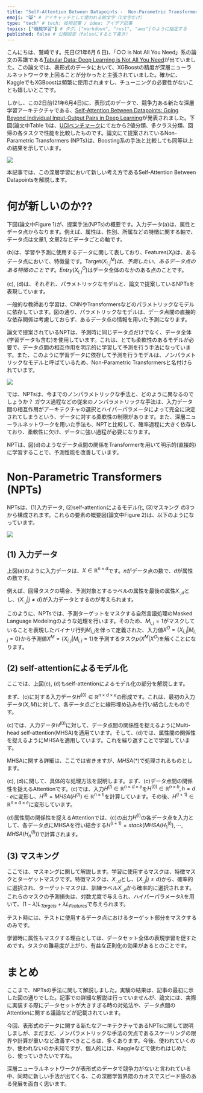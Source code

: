 ```yaml
---
title: "Self-Attention Between Datapoints -  Non-Parametric Transformers の解説" # 記事のタイトル
emoji: "😸" # アイキャッチとして使われる絵文字（1文字だけ）
type: "tech" # tech: 技術記事 / idea: アイデア記事
topics: ["機械学習"] # タグ。["markdown", "rust", "aws"]のように指定する
published: false # 公開設定（falseにすると下書き）
---
```


こんにちは、鷲崎です。先日(21年6月６日)、「○○ is Not All You Need」系の論文の系譜である[Tabular Data: Deep Learning is Not All You Need](https://arxiv.org/abs/2106.03253)が出ていました。この論文では、表形式のデータにおいて、XGBoostの精度が深層ニューラルネットワークを上回ることが分かったと主張されていました。確かに、KaggleでもXGBoostは頻繁に使用されますし、チューニングの必要性がないことも嬉しいとこです。

しかし、この2日前(21年6月4日)に、表形式のデータで、競争力ある新たな深層学習アーキテクチャである、[Self-Attention Between Datapoints: Going Beyond Individual Input-Output Pairs in Deep Learning](https://arxiv.org/abs/2106.02584)が発表されました。下図(論文中Table 1)は、[UCIベンチマーク](http://archive.ics.uci.edu/ml/index.php)にて左から2値分類、多クラス分類、回帰の各タスクで性能を比較したものです。論文にて提案されているNon-Parametric Transformers (NPTs)は、Boosting系の手法と比較しても同等以上の結果を示しています。


![](https://storage.googleapis.com/zenn-user-upload/36fa10ff0670b2b5388f5ee2.png)

本記事では、この深層学習において新しい考え方であるSelf-Attention Between Datapointsを解説します。

# 何が新しいのか??

下図(論文中Figure 1)が、提案手法(NPTs)の概要です。入力データ(a)は、属性とデータ点からなります。例えば、属性は、性別、所属などの特徴に関する軸で、データ点は文章1, 文章2などデータごとの軸です。

(b)は、学習や予測に使用するデータに関して表しており、Features($X_i$)は、あるデータ点において、特徴量です。Target($X_{i,j}^M)は、予測したい、あるデータ点のある特徴のことです。Entry(X_{i,j}^O$)はデータ全体のなかのある点のことです。

(c), (d)は、それぞれ、パラメトリックなモデルと、論文で提案しているNPTsを表現しています。

一般的な教師あり学習は、CNNやTransformersなどのパラメトリックなモデルに依存しています。図の通り、パラメトリックなモデルは、データ点間の直接的な依存関係は考慮しておらず、あるデータ点の情報を用いた予測になります。

論文で提案されているNPTは、予測時に同じデータ点だけでなく、データ全体(学習データも含む)を使用しています。これは、とても柔軟性のあるモデルが必要で、データ点間の相互作用を明示的に学習して予測を行う手法になっています。また、このように学習データに依存して予測を行うモデルは、ノンパラメトリックなモデルと呼ばているため、Non-Parametric Transformersと名付けられています。

![](https://storage.googleapis.com/zenn-user-upload/e92297f2092121422d352d1f.png)

では、NPTsは、今までのノンパラメトリックな手法と、どのように異なるのでしょうか？ ガウス過程などの従来のノンパラメトリックな手法は、入力データ間の相互作用がアーキテクチャの選択とハイパーパラメータによって完全に決定されてしまうという、データに対する柔軟性の制限があります。また、深層ニューラルネットワークを用いた手法も、NPTと比較して、確率過程に大きく依存しており、柔軟性に欠け、データに強い過程が必要になります。

NPTは、図(d)のようなデータ点間の関係をTransformerを用いて明示的(直接的)に学習することで、予測性能を改善しています。

# Non-Parametric Transformers (NPTs)

NPTsは、(1)入力データ, (2)self-attentionによるモデル化, (3)マスキング の3つから構成されます。これらの要素の概要図(論文中Figure 2)は、以下のようになっています。

![](https://storage.googleapis.com/zenn-user-upload/ae23e016bec21c440057a0cf.png)

## (1) 入力データ

上図(a)のように入力データは、$X \in \mathbb{R}^{n \times d}$です。$n$がデータ点の数で、$d$が属性の数です。

例えば、回帰タスクの場合、予測対象とするラベルの属性を最後の属性$X_{:,d}$とし、$\left\{ X_{:,j} | j \neq d \right\}$が入力データとするのが考えられます。

このように、NPTsでは、予測ターゲットをマスクする自然言語処理のMasked Language Modelingのような処理を行います。そのため、$M_{i,j} = 1$がマスクしていることを表現したバイナリ行列$M_{i,j}$を伴って定義された、入力値$X^O = \left\{ X_{i,j} | M_{i,j} = 0 \right\}$から予測値$X^M = \left\{ X_{i,j} | M_{i,j} = 1 \right\}$を予測するタスク$p(X^M | X^O)$を解くことになります。

## (2) self-attentionによるモデル化

ここでは、上図(c), (d)もself-attentionによるモデル化の部分を解説します。

まず、(c)に対する入力データ$H^{(0)} \in \mathbb{R}^{n \times d \times e}$の形成です。これは、最初の入力データ$(X, M)$に対して、各データ点ごとに線形埋め込みを行い結合したものです。


(c)では、入力データ$H^{(0)}$に対して、データ点間の関係性を捉えるようにMulti-head self-attention(MHSA)を適用ています。そして、(d)では、属性間の関係性を捉えるようにMHSAを適用しています。これを繰り返すことで学習しています。

MHSAに関する詳細は、ここでは省きますが、$MHSA(*)$で処理されるものとします。

(c), (d)に関して、具体的な処理方法を説明します。まず、(c)データ点間の関係性を捉えるAttentionです。(c)では、入力$H^{(l)} \in \mathbb{R}^{n \times d \times e}$を$H^{(0)} \in \mathbb{R}^{n \times h}, h=d \cdot e$に変形し、$H^{(l)} = MHSA(H^{(l)}) \in \mathbb{R}^{n \times h}$を計算しています。その後、$H^{(l+1)} \in \mathbb{R}^{n \times d \times e}$に変形しています。

(d)属性間の関係性を捉えるAttentionでは、(c)の出力$H^{(l)}$の各データ点を入力として、各データ点にMHSAを行い結合する$H^{(l+1)} = stack(MHSA(H^{(l)}_1), \cdots, MHSA(H^{(l)}_n))$で計算されます。

## (3) マスキング

ここでは、マスキングに関して解説します。学習に使用するマスクは、特徴マスクとターゲットマスクです。特徴マスクは、$X_{:,d}$とし、$\left\{ X_{:,j} | j \neq d \right\}$から、確率的に選択され、ターゲットマスクは、訓練ラベル$X_{:,d}$から確率的に選択されます。これらのマスクの予測損失は、対数尤度で与えられ、ハイパーパラメータ$\lambda$を用いて、$(1-\lambda)L_{Targets} + \lambda L_{Features}$で与えられます。

テスト時には、テストに使用するデータ点におけるターゲット部分をマスクするのみです。

学習時に属性もマスクする理由としては、データセット全体の表現学習を促すためです。タスクの難易度が上がり、有益な正則化の効果があるとのことです。

# まとめ

ここまで、NPTsの手法に関して解説しました。実験の結果は、記事の最初に示した図の通りでした。記事での詳細な解説は行っていませんが、論文には、実際に実装する際にデータセットが大きすぎる時の対処法や、データ点間のAttentionに関する議論などが記載されています。

今回、表形式のデータに関する新たなアーキテクチャであるNPTsに関して説明しましが、まだまだ、ノンパラメトリックな手法の欠点であるスケーリングの限界や計算が重いなど改善すべきところは、多くあります。今後、使われていくのか、使われないのか未知ですが、個人的には、Kaggleなどで使われはじめたら、使っていきたいですね。

深層ニューラルネットワークが表形式のデータで競争力がないと言われている中、同時に新しい手法が出てくる、この深層学習界隈のカオスでスピード感のある発展を面白く思います。

